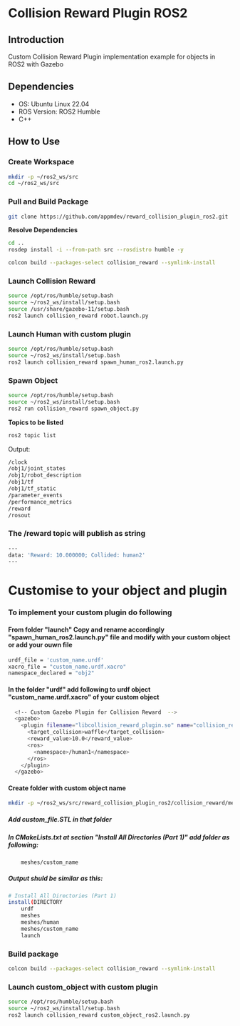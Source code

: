 # Collision Reward Plugin ROS2


## Introduction

Custom Collision Reward Plugin implementation example for objects in ROS2 with Gazebo

## Dependencies

- OS: Ubuntu Linux 22.04
- ROS Version: ROS2 Humble
- C++

## How to Use

### Create Workspace

```bash
mkdir -p ~/ros2_ws/src
cd ~/ros2_ws/src
```

### Pull and Build Package

```bash
git clone https://github.com/appmdev/reward_collision_plugin_ros2.git
```
**Resolve Dependencies**
```bash
cd ..
rosdep install -i --from-path src --rosdistro humble -y
```

```bash
colcon build --packages-select collision_reward --symlink-install
```
### Launch Collision Reward

```bash
source /opt/ros/humble/setup.bash
source ~/ros2_ws/install/setup.bash
source /usr/share/gazebo-11/setup.bash
ros2 launch collision_reward robot.launch.py
```

### Launch Human with custom plugin

```bash
source /opt/ros/humble/setup.bash
source ~/ros2_ws/install/setup.bash
ros2 launch collision_reward spawn_human_ros2.launch.py
```

### Spawn Object

```bash
source /opt/ros/humble/setup.bash
source ~/ros2_ws/install/setup.bash
ros2 run collision_reward spawn_object.py
```

**Topics to be listed**

```bash
ros2 topic list
```

Output:
```bash
/clock
/obj1/joint_states
/obj1/robot_description
/obj1/tf
/obj1/tf_static
/parameter_events
/performance_metrics
/reward
/rosout
```

### The /reward topic will publish as string

```bash
---
data: 'Reward: 10.000000; Collided: human2'
---
```

# Customise to your object and plugin


### To implement your custom plugin do following

#### From folder "launch" Copy and rename accordingly "spawn_human_ros2.launch.py" file and modify with your custom object or add your ouwn file

```bash
urdf_file = 'custom_name.urdf'
xacro_file = "custom_name.urdf.xacro"
namespace_declared = "obj2"
```
#### In the folder "urdf" add following to urdf object "custom_name.urdf.xacro" of your custom object
```bash
  <!-- Custom Gazebo Plugin for Collision Reward  -->
  <gazebo>
    <plugin filename="libcollision_reward_plugin.so" name="collision_reward_plugin">
      <target_collision>waffle</target_collision>
      <reward_value>10.0</reward_value>
      <ros>
        <namespace>/human1</namespace>
      </ros>    
    </plugin>
  </gazebo>
```
#### Create folder with custom object name
```bash
mkdir -p ~/ros2_ws/src/reward_collision_plugin_ros2/collision_reward/meshes/custom_name
```


##### Add custom_file.STL in that folder 

##### In CMakeLists.txt at section "Install All Directories (Part 1)" add folder as following:

```bash
    meshes/custom_name
```

##### Output shuld be similar as this:
```bash
# Install All Directories (Part 1)
install(DIRECTORY
    urdf
    meshes
    meshes/human
    meshes/custom_name
    launch
```

### Build package

```bash
colcon build --packages-select collision_reward --symlink-install
```

### Launch custom_object with custom plugin

```bash
source /opt/ros/humble/setup.bash
source ~/ros2_ws/install/setup.bash
ros2 launch collision_reward custom_object_ros2.launch.py
```

